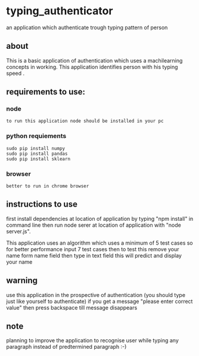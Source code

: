 # typing_authenticator
an application which authenticate trough typing pattern of person

## about 
This is a basic application of authentication which uses a machilearning concepts in working. This application identifies person with his typing speed .
  
## requirements to use:

  ### node
  
    to run this application node should be installed in your pc
    
    
  ### python requiements
  ```
  sudo pip install numpy
  sudo pip install pandas
  sudo pip install sklearn 
  ```
    
  
    
  ### browser
  
    better to run in chrome browser
    

## instructions to use
  first install dependencies at location of application by typing "npm install" in command line
  then run node serer at location of application with "node server.js".
  
  This application uses an algorithm which uses a minimum of 5 test cases so for better performance input 7 test cases then to test this remove your name form name field then type in text field this will predict and display your name
  
  
  
## warning

  use this application in the prospective of authentication (you should type just like yourself to authenticate)
  if you get a message "please enter correct value" then press backspace till message disappears 
  
## note
  planning to improve the application to recognise user while typing any paragraph instead of predtermined paragraph :-)
